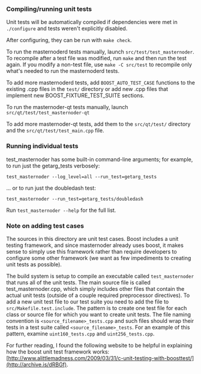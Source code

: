 ### Compiling/running unit tests

Unit tests will be automatically compiled if dependencies were met in `./configure`
and tests weren't explicitly disabled.

After configuring, they can be run with `make check`.

To run the masternoderd tests manually, launch `src/test/test_masternoder`. To recompile
after a test file was modified, run `make` and then run the test again. If you
modify a non-test file, use `make -C src/test` to recompile only what's needed
to run the masternoderd tests.

To add more masternoderd tests, add `BOOST_AUTO_TEST_CASE` functions to the existing
.cpp files in the `test/` directory or add new .cpp files that
implement new BOOST_FIXTURE_TEST_SUITE sections.

To run the masternoder-qt tests manually, launch `src/qt/test/test_masternoder-qt`

To add more masternoder-qt tests, add them to the `src/qt/test/` directory and
the `src/qt/test/test_main.cpp` file.

### Running individual tests

test_masternoder has some built-in command-line arguments; for
example, to run just the getarg_tests verbosely:

    test_masternoder --log_level=all --run_test=getarg_tests

... or to run just the doubledash test:

    test_masternoder --run_test=getarg_tests/doubledash

Run `test_masternoder --help` for the full list.

### Note on adding test cases

The sources in this directory are unit test cases.  Boost includes a
unit testing framework, and since masternoder already uses boost, it makes
sense to simply use this framework rather than require developers to
configure some other framework (we want as few impediments to creating
unit tests as possible).

The build system is setup to compile an executable called `test_masternoder`
that runs all of the unit tests.  The main source file is called
test_masternoder.cpp, which simply includes other files that contain the
actual unit tests (outside of a couple required preprocessor
directives). To add a new unit test file to our test suite you need
to add the file to `src/Makefile.test.include`. The pattern is to
create one test file for each class or source file for which you want
to create unit tests.  The file naming convention is
`<source_filename>_tests.cpp` and such files should wrap their tests
in a test suite called `<source_filename>_tests`.  For an example of
this pattern, examine `uint160_tests.cpp` and `uint256_tests.cpp`.

For further reading, I found the following website to be helpful in
explaining how the boost unit test framework works:
[http://www.alittlemadness.com/2009/03/31/c-unit-testing-with-boosttest/](http://archive.is/dRBGf).

